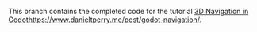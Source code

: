 This branch contains the completed code for the tutorial [3D Navigation in Godot](https://www.danieltperry.me/post/godot-navigation/)https://www.danieltperry.me/post/godot-navigation/.
